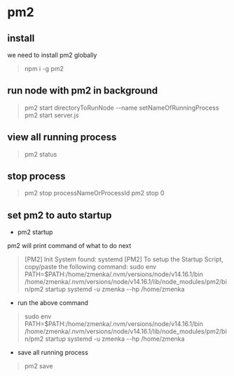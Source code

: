 # pm2

## install

we need to install pm2 globally

> npm i -g pm2

## run node with pm2 in background

> pm2 start directoryToRunNode --name setNameOfRunningProcess
> pm2 start server.js

## view all running process

> pm2 status

## stop process

> pm2 stop processNameOrProcessId
> pm2 stop 0

## set pm2 to auto startup

- pm2 startup

pm2 will print command of what to do next

> [PM2] Init System found: systemd
> [PM2] To setup the Startup Script, copy/paste the following command:
> sudo env PATH=$PATH:/home/zmenka/.nvm/versions/node/v14.16.1/bin /home/zmenka/.nvm/versions/node/v14.16.1/lib/node_modules/pm2/bin/pm2 startup systemd -u zmenka --hp /home/zmenka

- run the above command

> sudo env PATH=$PATH:/home/zmenka/.nvm/versions/node/v14.16.1/bin /home/zmenka/.nvm/versions/node/v14.16.1/lib/node_modules/pm2/bin/pm2 startup systemd -u zmenka --hp /home/zmenka

- save all running process

> pm2 save
